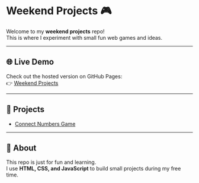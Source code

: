 # Weekend Projects 🎮

Welcome to my **weekend projects** repo!  
This is where I experiment with small fun web games and ideas.

---

## 🌐 Live Demo
Check out the hosted version on GitHub Pages:  
👉 [Weekend Projects](https://fredthk11.github.io/weekend-projects/)

---

## 🎲 Projects
- [Connect Numbers Game](https://fredthk11.github.io/weekend-projects/connect_numbers.html)

---

## 📌 About
This repo is just for fun and learning.  
I use **HTML, CSS, and JavaScript** to build small projects during my free time.
